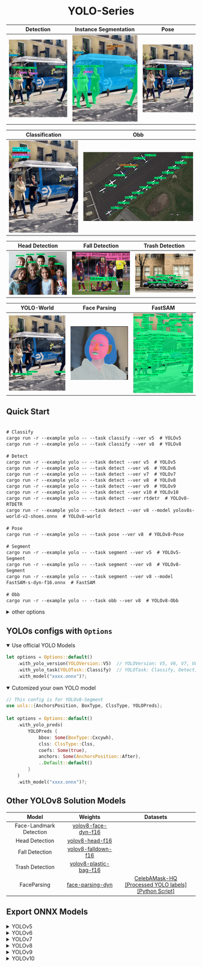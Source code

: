<h1 align='center'>YOLO-Series</h1>


|      Detection     |    Instance Segmentation   |   Pose     | 
| :---------------: | :------------------------: |:---------------: |
| <img src='./demos/det.png'  width="300px">  | <img src='./demos/seg.png'  width="300px"> |<img src='./demos/pose.png'  width="300px">  | 

|    Classification   |    Obb   |
| :------------------------: |:------------------------: |
|<img src='./demos/cls.png'  width="300px"> |<img src='./demos/obb-2.png'  width="628px">

|    Head Detection   |    Fall Detection   | Trash Detection   |
| :------------------------: |:------------------------: |:------------------------: |
|<img src='./demos/head.png'  width="300px"> |<img src='./demos/falldown.png'  width="300px">|<img src='./demos/trash.png'  width="300px">

|    YOLO-World   |    Face Parsing   | FastSAM   |
| :------------------------: |:------------------------: |:------------------------: |
|<img src='./demos/yolov8-world.png'  width="300px"> |<img src='./demos/face-parsing.png'  width="300px">|<img src='./demos/fastsam.png'  width="300px">





## Quick Start
```Shell

# Classify
cargo run -r --example yolo -- --task classify --ver v5  # YOLOv5 
cargo run -r --example yolo -- --task classify --ver v8  # YOLOv8 

# Detect
cargo run -r --example yolo -- --task detect --ver v5  # YOLOv5 
cargo run -r --example yolo -- --task detect --ver v6  # YOLOv6
cargo run -r --example yolo -- --task detect --ver v7  # YOLOv7
cargo run -r --example yolo -- --task detect --ver v8  # YOLOv8
cargo run -r --example yolo -- --task detect --ver v9  # YOLOv9
cargo run -r --example yolo -- --task detect --ver v10 # YOLOv10
cargo run -r --example yolo -- --task detect --ver rtdetr  # YOLOv8-RTDETR
cargo run -r --example yolo -- --task detect --ver v8 --model yolov8s-world-v2-shoes.onnx  # YOLOv8-world

# Pose
cargo run -r --example yolo -- --task pose --ver v8  # YOLOv8-Pose

# Segment
cargo run -r --example yolo -- --task segment --ver v5  # YOLOv5-Segment
cargo run -r --example yolo -- --task segment --ver v8  # YOLOv8-Segment
cargo run -r --example yolo -- --task segment --ver v8 --model FastSAM-s-dyn-f16.onnx  # FastSAM

# Obb
cargo run -r --example yolo -- --task obb --ver v8  # YOLOv8-Obb
```

<details close>
<summary>other options</summary>

`--source` to specify the input images  
`--model` to specify the ONNX model  
`--width --height` to specify the input resolution  
`--nc` to specify the number of model's classes  
`--plot` to annotate with inference results  
`--profile` to profile  
`--cuda --trt --coreml --device_id` to select device  
`--half` to use float16 when using TensorRT EP  

</details>


## YOLOs configs with `Options` 

<details open>
<summary>Use official YOLO Models</summary>

```Rust
let options = Options::default()
    .with_yolo_version(YOLOVersion::V5)  // YOLOVersion: V5, V6, V7, V8, V9, V10, RTDETR
    .with_yolo_task(YOLOTask::Classify)  // YOLOTask: Classify, Detect, Pose, Segment, Obb
    .with_model("xxxx.onnx")?;

```
</details>

<details open>
<summary>Cutomized your own YOLO model</summary>

```Rust
// This config is for YOLOv8-Segment 
use usls::{AnchorsPosition, BoxType, ClssType, YOLOPreds};

let options = Options::default()
    .with_yolo_preds(
        YOLOPreds {
            bbox: Some(BoxType::Cxcywh),
            clss: ClssType::Clss,
            coefs: Some(true),
            anchors: Some(AnchorsPosition::After),
            ..Default::default()
        }
    )
    .with_model("xxxx.onnx")?;
```
</details>

## Other YOLOv8 Solution Models

|          Model          |    Weights   | Datasets|
|:---------------------: | :--------------------------: | :-------------------------------: |
| Face-Landmark Detection |   [yolov8-face-dyn-f16](https://github.com/jamjamjon/assets/releases/download/v0.0.1/yolov8-face-dyn-f16.onnx)         | |
| Head Detection |   [yolov8-head-f16](https://github.com/jamjamjon/assets/releases/download/v0.0.1/yolov8-head-f16.onnx)         | |
| Fall Detection |   [yolov8-falldown-f16](https://github.com/jamjamjon/assets/releases/download/v0.0.1/yolov8-falldown-f16.onnx)          | |
| Trash Detection |   [yolov8-plastic-bag-f16](https://github.com/jamjamjon/assets/releases/download/v0.0.1/yolov8-plastic-bag-f16.onnx)         | |
| FaceParsing |  [face-parsing-dyn](https://github.com/jamjamjon/assets/releases/download/v0.0.1/face-parsing-dyn.onnx)  | [CelebAMask-HQ](https://github.com/switchablenorms/CelebAMask-HQ/tree/master/face_parsing)<br />[[Processed YOLO labels]](https://github.com/jamjamjon/assets/releases/download/v0.0.1/CelebAMask-HQ-YOLO-Labels.zip)[[Python Script]](https://github.com/jamjamjon/assets/releases/download/v0.0.1/CelebAMask-HQ-YOLO-Labels.zip) |




## Export ONNX Models


<details close>
<summary>YOLOv5</summary>
    
[Here](https://docs.ultralytics.com/yolov5/tutorials/model_export/)

</details>


<details close>
<summary>YOLOv6</summary>

[Here](https://github.com/meituan/YOLOv6/tree/main/deploy/ONNX)

</details>


<details close>
<summary>YOLOv7</summary>

[Here](https://github.com/WongKinYiu/yolov7?tab=readme-ov-file#export)

</details>

<details close>
<summary>YOLOv8</summary>
    
```Shell
pip install -U ultralytics

# export onnx model with dynamic shapes
yolo export model=yolov8m.pt format=onnx simplify dynamic
yolo export model=yolov8m-cls.pt format=onnx simplify dynamic
yolo export model=yolov8m-pose.pt format=onnx simplify dynamic
yolo export model=yolov8m-seg.pt format=onnx simplify dynamic
yolo export model=yolov8m-obb.pt format=onnx simplify dynamic

# export onnx model with fixed shapes
yolo export model=yolov8m.pt format=onnx simplify
yolo export model=yolov8m-cls.pt format=onnx simplify
yolo export model=yolov8m-pose.pt format=onnx simplify
yolo export model=yolov8m-seg.pt format=onnx simplify
yolo export model=yolov8m-obb.pt format=onnx simplify
```
</details>


<details close>
<summary>YOLOv9</summary>

[Here](https://github.com/WongKinYiu/yolov9/blob/main/export.py)

</details>

<details close>
<summary>YOLOv10</summary>

[Here](https://github.com/THU-MIG/yolov10#export)

</details>




